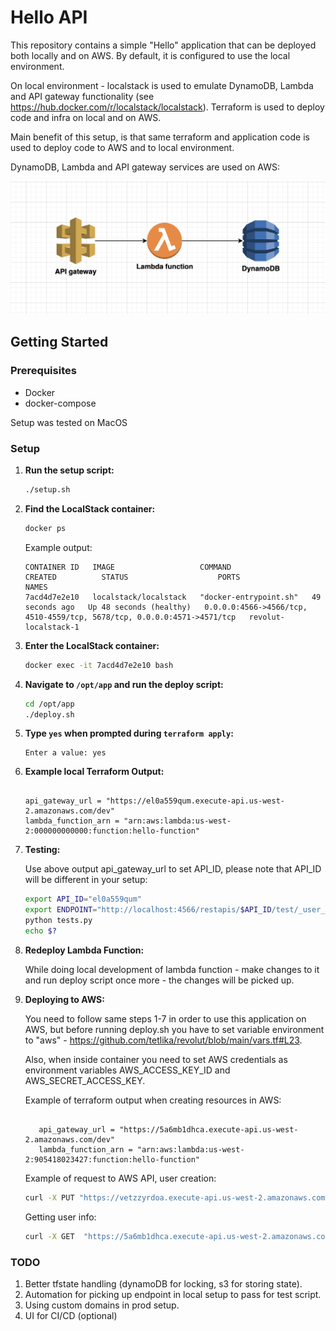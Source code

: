 # Hello API

This repository contains a simple "Hello" application that can be deployed both locally and on AWS. By default, it is configured to use the local environment. 

On local environment - localstack is used to emulate DynamoDB, Lambda and API gateway functionality (see https://hub.docker.com/r/localstack/localstack). Terraform is used to deploy code and infra on local and on AWS.

Main benefit of this setup, is that same terraform and application code is used to deploy code to AWS and to local environment. 

DynamoDB, Lambda and API gateway services are used on AWS:

![AWS Architecture Diagram](https://github.com/tetlika/revolut/blob/main/diagram.png)

## Getting Started

### Prerequisites

- Docker
- docker-compose

Setup was tested on MacOS

### Setup

1. **Run the setup script:**

    ```sh
    ./setup.sh
    ```

2. **Find the LocalStack container:**

    ```sh
    docker ps
    ```

    Example output:

    ```plaintext
    CONTAINER ID   IMAGE                   COMMAND                  CREATED          STATUS                    PORTS                                                                     NAMES
    7acd4d7e2e10   localstack/localstack   "docker-entrypoint.sh"   49 seconds ago   Up 48 seconds (healthy)   0.0.0.0:4566->4566/tcp, 4510-4559/tcp, 5678/tcp, 0.0.0.0:4571->4571/tcp   revolut-localstack-1
    ```

3. **Enter the LocalStack container:**

    ```sh
    docker exec -it 7acd4d7e2e10 bash
    ```

4. **Navigate to `/opt/app` and run the deploy script:**

    ```sh
    cd /opt/app
    ./deploy.sh
    ```

5. **Type `yes` when prompted during `terraform apply`:**

    ```plaintext
    Enter a value: yes
    ```

6. **Example local Terraform Output:**

    ```Outputs:

    api_gateway_url = "https://el0a559qum.execute-api.us-west-2.amazonaws.com/dev"
    lambda_function_arn = "arn:aws:lambda:us-west-2:000000000000:function:hello-function"
    ```

6. **Testing:**

    Use above output api_gateway_url to set API_ID, please note that API_ID will be different in your setup:

    ```sh
    export API_ID="el0a559qum"
    export ENDPOINT="http://localhost:4566/restapis/$API_ID/test/_user_request_/hello"
    python tests.py
    echo $?
    ```
7. **Redeploy Lambda Function:**

   While doing local development of lambda function - make changes to it and run deploy script once more - the changes will be picked up.

8. **Deploying to AWS:**

   You need to follow same steps 1-7 in order to use this application on AWS, but before running deploy.sh you have to set variable environment to "aws" - https://github.com/tetlika/revolut/blob/main/vars.tf#L23.
   
   Also, when inside container you need to set AWS credentials as environment variables AWS_ACCESS_KEY_ID and AWS_SECRET_ACCESS_KEY.

   Example of terraform output when creating resources in AWS:

   ```Outputs:

      api_gateway_url = "https://5a6mb1dhca.execute-api.us-west-2.amazonaws.com/dev"
      lambda_function_arn = "arn:aws:lambda:us-west-2:905418023427:function:hello-function"
   ```

   Example of request to AWS API, user creation:

   ```sh
   curl -X PUT "https://vetzzyrdoa.execute-api.us-west-2.amazonaws.com/dev/hello/johndoe"   -H "Content-Type: application/json"   -d '{"dateOfBirth": "1990-01-01"}'
   ```

   Getting user info:

   ```sh
   curl -X GET  "https://5a6mb1dhca.execute-api.us-west-2.amazonaws.com/dev/hello/johndoe"
   ```

### TODO

1. Better tfstate handling (dynamoDB for locking, s3 for storing state).
2. Automation for picking up endpoint in local setup to pass for test script.
3. Using custom domains in prod setup.
3. UI for CI/CD (optional)

